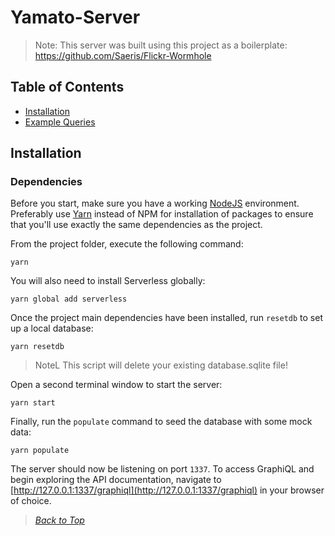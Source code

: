 # Yamato-Server

> Note: This server was built using this project as a boilerplate: https://github.com/Saeris/Flickr-Wormhole

## <a name="contents"></a> Table of Contents

  - [Installation](#install)
  - [Example Queries](#examples)


## <a name="install"></a> Installation

### Dependencies

Before you start, make sure you have a working [NodeJS](http://nodejs.org/) environment. Preferably use [Yarn](https://yarnpkg.com/) instead of NPM for installation of packages to ensure that you'll use exactly the same dependencies as the project.

From the project folder, execute the following command:

```shell
yarn
```

You will also need to install Serverless globally:

```shell
yarn global add serverless
```

Once the project main dependencies have been installed, run `resetdb` to set up a local database:

```shell
yarn resetdb
```
> NoteL This script will delete your existing database.sqlite file!

Open a second terminal window to start the server:

```shell
yarn start
```

Finally, run the `populate` command to seed the database with some mock data:

```shell
yarn populate
```

The server should now be listening on port `1337`. To access GraphiQL and begin exploring the API documentation, navigate to [http://127.0.0.1:1337/graphiql](http://127.0.0.1:1337/graphiql) in your browser of choice.

> *[Back to Top](#contents)*
